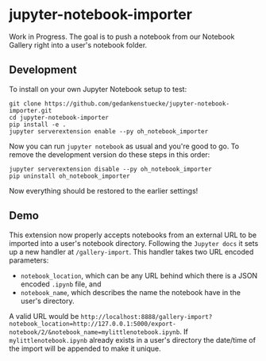 # jupyter-notebook-importer

Work in Progress. The goal is to push a notebook from our Notebook Gallery right
into a user's notebook folder.

## Development
To install on your own Jupyter Notebook setup to test:

```
git clone https://github.com/gedankenstuecke/jupyter-notebook-importer.git
cd jupyter-notebook-importer
pip install -e .
jupyter serverextension enable --py oh_notebook_importer
```

Now you can run `jupyter notebook` as usual and you're good to go.
To remove the development version do these steps in this order:

```
jupyter serverextension disable --py oh_notebook_importer
pip uninstall oh_notebook_importer
```

Now everything should be restored to the earlier settings!

## Demo
This extension now properly accepts notebooks from an external URL to be imported into a user's notebook directory. Following the
`Jupyter docs` it sets up a new handler at `/gallery-import`. This handler takes two URL encoded parameters:
- `notebook_location`, which can be any URL behind which there is a JSON encoded `.ipynb` file, and
- `notebook_name`, which describes the name the notebook have in the user's directory.

A valid URL would be `http://localhost:8888/gallery-import?notebook_location=http://127.0.0.1:5000/export-notebook/2/&notebook_name=mylittlenotebook.ipynb`. If `mylittlenotebook.ipynb` already exists in a user's directory the date/time of the import will be appended to make it unique. 
